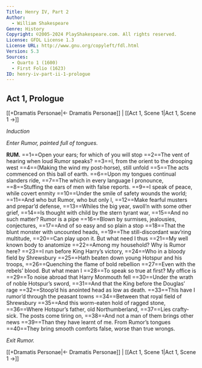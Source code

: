 ```yaml
---
Title: Henry IV, Part 2
Author: 
  - William Shakespeare
Genre: History
Copyright: ©2005-2024 PlayShakespeare.com. All rights reserved.
License: GFDL License 1.3
License URL: http://www.gnu.org/copyleft/fdl.html
Version: 5.3
Sources:
  - Quarto 1 (1600)
  - First Folio (1623)
ID: henry-iv-part-ii-1-prologue
---
```


## Act 1, Prologue
[[+Dramatis Personae|← Dramatis Personae]] | [[Act 1, Scene 1|Act 1, Scene 1 →]]


*Induction*


*Enter Rumor, painted full of tongues.*

**RUM.**
==1==Open your ears; for which of you will stop
==2==The vent of hearing when loud Rumor speaks?
==3==I, from the orient to the drooping west
==4==(Making the wind my post-horse), still unfold
==5==The acts commenced on this ball of earth.
==6==Upon my tongues continual slanders ride,
==7==The which in every language I pronounce,
==8==Stuffing the ears of men with false reports.
==9==I speak of peace, while covert enmity
==10==Under the smile of safety wounds the world;
==11==And who but Rumor, who but only I,
==12==Make fearful musters and prepar’d defense,
==13==Whiles the big year, swoll’n with some other grief,
==14==Is thought with child by the stern tyrant war,
==15==And no such matter? Rumor is a pipe
==16==Blown by surmises, jealousies, conjectures,
==17==And of so easy and so plain a stop
==18==That the blunt monster with uncounted heads,
==19==The still-discordant wav’ring multitude,
==20==Can play upon it. But what need I thus
==21==My well known body to anatomize
==22==Among my household? Why is Rumor here?
==23==I run before King Harry’s victory,
==24==Who in a bloody field by Shrewsbury
==25==Hath beaten down young Hotspur and his troops,
==26==Quenching the flame of bold rebellion
==27==Even with the rebels’ blood. But what mean I
==28==To speak so true at first? My office is
==29==To noise abroad that Harry Monmouth fell
==30==Under the wrath of noble Hotspur’s sword,
==31==And that the King before the Douglas’ rage
==32==Stoop’d his anointed head as low as death.
==33==This have I rumor’d through the peasant towns
==34==Between that royal field of Shrewsbury
==35==And this worm-eaten hold of ragged stone,
==36==Where Hotspur’s father, old Northumberland,
==37==Lies crafty-sick. The posts come tiring on,
==38==And not a man of them brings other news
==39==Than they have learnt of me. From Rumor’s tongues
==40==They bring smooth comforts false, worse than true wrongs.


*Exit Rumor.*

[[+Dramatis Personae|← Dramatis Personae]] | [[Act 1, Scene 1|Act 1, Scene 1 →]]